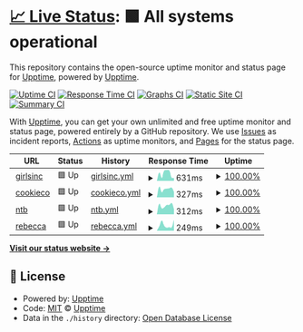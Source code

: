# [📈 Live Status](https://status.agencykahuna.com): <!--live status--> **🟩 All systems operational**

This repository contains the open-source uptime monitor and status page for [Upptime](https://upptime.js.org), powered by [Upptime](https://github.com/upptime/upptime).

[![Uptime CI](https://github.com/Webdz-Co/upptime/workflows/Uptime%20CI/badge.svg)](https://github.com/Webdz-Co/upptime/actions?query=workflow%3A%22Uptime+CI%22)
[![Response Time CI](https://github.com/Webdz-Co/upptime/workflows/Response%20Time%20CI/badge.svg)](https://github.com/Webdz-Co/upptime/actions?query=workflow%3A%22Response+Time+CI%22)
[![Graphs CI](https://github.com/Webdz-Co/upptime/workflows/Graphs%20CI/badge.svg)](https://github.com/Webdz-Co/upptime/actions?query=workflow%3A%22Graphs+CI%22)
[![Static Site CI](https://github.com/Webdz-Co/upptime/workflows/Static%20Site%20CI/badge.svg)](https://github.com/Webdz-Co/upptime/actions?query=workflow%3A%22Static+Site+CI%22)
[![Summary CI](https://github.com/Webdz-Co/upptime/workflows/Summary%20CI/badge.svg)](https://github.com/Webdz-Co/upptime/actions?query=workflow%3A%22Summary+CI%22)

With [Upptime](https://upptime.js.org), you can get your own unlimited and free uptime monitor and status page, powered entirely by a GitHub repository. We use [Issues](https://github.com/upptime/upptime/issues) as incident reports, [Actions](https://github.com/Webdz-Co/upptime/actions) as uptime monitors, and [Pages](https://status.agencykahuna.com) for the status page.

<!--start: status pages-->
<!-- This summary is generated by Upptime (https://github.com/upptime/upptime) -->
<!-- Do not edit this manually, your changes will be overwritten -->
<!-- prettier-ignore -->
| URL | Status | History | Response Time | Uptime |
| --- | ------ | ------- | ------------- | ------ |
| <img alt="" src="https://icons.duckduckgo.com/ip3/girlsinc-houston.org.ico" height="13"> [girlsinc](https://girlsinc-houston.org) | 🟩 Up | [girlsinc.yml](https://github.com/Webdz-Co/upptime/commits/HEAD/history/girlsinc.yml) | <details><summary><img alt="Response time graph" src="./graphs/girlsinc/response-time-week.png" height="20"> 631ms</summary><br><a href="https://status.agencykahuna.com/history/girlsinc"><img alt="Response time 394" src="https://img.shields.io/endpoint?url=https%3A%2F%2Fraw.githubusercontent.com%2FWebdz-Co%2Fupptime%2FHEAD%2Fapi%2Fgirlsinc%2Fresponse-time.json"></a><br><a href="https://status.agencykahuna.com/history/girlsinc"><img alt="24-hour response time 247" src="https://img.shields.io/endpoint?url=https%3A%2F%2Fraw.githubusercontent.com%2FWebdz-Co%2Fupptime%2FHEAD%2Fapi%2Fgirlsinc%2Fresponse-time-day.json"></a><br><a href="https://status.agencykahuna.com/history/girlsinc"><img alt="7-day response time 631" src="https://img.shields.io/endpoint?url=https%3A%2F%2Fraw.githubusercontent.com%2FWebdz-Co%2Fupptime%2FHEAD%2Fapi%2Fgirlsinc%2Fresponse-time-week.json"></a><br><a href="https://status.agencykahuna.com/history/girlsinc"><img alt="30-day response time 1022" src="https://img.shields.io/endpoint?url=https%3A%2F%2Fraw.githubusercontent.com%2FWebdz-Co%2Fupptime%2FHEAD%2Fapi%2Fgirlsinc%2Fresponse-time-month.json"></a><br><a href="https://status.agencykahuna.com/history/girlsinc"><img alt="1-year response time 410" src="https://img.shields.io/endpoint?url=https%3A%2F%2Fraw.githubusercontent.com%2FWebdz-Co%2Fupptime%2FHEAD%2Fapi%2Fgirlsinc%2Fresponse-time-year.json"></a></details> | <details><summary><a href="https://status.agencykahuna.com/history/girlsinc">100.00%</a></summary><a href="https://status.agencykahuna.com/history/girlsinc"><img alt="All-time uptime 99.96%" src="https://img.shields.io/endpoint?url=https%3A%2F%2Fraw.githubusercontent.com%2FWebdz-Co%2Fupptime%2FHEAD%2Fapi%2Fgirlsinc%2Fuptime.json"></a><br><a href="https://status.agencykahuna.com/history/girlsinc"><img alt="24-hour uptime 100.00%" src="https://img.shields.io/endpoint?url=https%3A%2F%2Fraw.githubusercontent.com%2FWebdz-Co%2Fupptime%2FHEAD%2Fapi%2Fgirlsinc%2Fuptime-day.json"></a><br><a href="https://status.agencykahuna.com/history/girlsinc"><img alt="7-day uptime 100.00%" src="https://img.shields.io/endpoint?url=https%3A%2F%2Fraw.githubusercontent.com%2FWebdz-Co%2Fupptime%2FHEAD%2Fapi%2Fgirlsinc%2Fuptime-week.json"></a><br><a href="https://status.agencykahuna.com/history/girlsinc"><img alt="30-day uptime 100.00%" src="https://img.shields.io/endpoint?url=https%3A%2F%2Fraw.githubusercontent.com%2FWebdz-Co%2Fupptime%2FHEAD%2Fapi%2Fgirlsinc%2Fuptime-month.json"></a><br><a href="https://status.agencykahuna.com/history/girlsinc"><img alt="1-year uptime 99.97%" src="https://img.shields.io/endpoint?url=https%3A%2F%2Fraw.githubusercontent.com%2FWebdz-Co%2Fupptime%2FHEAD%2Fapi%2Fgirlsinc%2Fuptime-year.json"></a></details>
| <img alt="" src="https://icons.duckduckgo.com/ip3/gettysburgcookieco.com.ico" height="13"> [cookieco](https://gettysburgcookieco.com) | 🟩 Up | [cookieco.yml](https://github.com/Webdz-Co/upptime/commits/HEAD/history/cookieco.yml) | <details><summary><img alt="Response time graph" src="./graphs/cookieco/response-time-week.png" height="20"> 327ms</summary><br><a href="https://status.agencykahuna.com/history/cookieco"><img alt="Response time 346" src="https://img.shields.io/endpoint?url=https%3A%2F%2Fraw.githubusercontent.com%2FWebdz-Co%2Fupptime%2FHEAD%2Fapi%2Fcookieco%2Fresponse-time.json"></a><br><a href="https://status.agencykahuna.com/history/cookieco"><img alt="24-hour response time 308" src="https://img.shields.io/endpoint?url=https%3A%2F%2Fraw.githubusercontent.com%2FWebdz-Co%2Fupptime%2FHEAD%2Fapi%2Fcookieco%2Fresponse-time-day.json"></a><br><a href="https://status.agencykahuna.com/history/cookieco"><img alt="7-day response time 327" src="https://img.shields.io/endpoint?url=https%3A%2F%2Fraw.githubusercontent.com%2FWebdz-Co%2Fupptime%2FHEAD%2Fapi%2Fcookieco%2Fresponse-time-week.json"></a><br><a href="https://status.agencykahuna.com/history/cookieco"><img alt="30-day response time 335" src="https://img.shields.io/endpoint?url=https%3A%2F%2Fraw.githubusercontent.com%2FWebdz-Co%2Fupptime%2FHEAD%2Fapi%2Fcookieco%2Fresponse-time-month.json"></a><br><a href="https://status.agencykahuna.com/history/cookieco"><img alt="1-year response time 358" src="https://img.shields.io/endpoint?url=https%3A%2F%2Fraw.githubusercontent.com%2FWebdz-Co%2Fupptime%2FHEAD%2Fapi%2Fcookieco%2Fresponse-time-year.json"></a></details> | <details><summary><a href="https://status.agencykahuna.com/history/cookieco">100.00%</a></summary><a href="https://status.agencykahuna.com/history/cookieco"><img alt="All-time uptime 99.98%" src="https://img.shields.io/endpoint?url=https%3A%2F%2Fraw.githubusercontent.com%2FWebdz-Co%2Fupptime%2FHEAD%2Fapi%2Fcookieco%2Fuptime.json"></a><br><a href="https://status.agencykahuna.com/history/cookieco"><img alt="24-hour uptime 100.00%" src="https://img.shields.io/endpoint?url=https%3A%2F%2Fraw.githubusercontent.com%2FWebdz-Co%2Fupptime%2FHEAD%2Fapi%2Fcookieco%2Fuptime-day.json"></a><br><a href="https://status.agencykahuna.com/history/cookieco"><img alt="7-day uptime 100.00%" src="https://img.shields.io/endpoint?url=https%3A%2F%2Fraw.githubusercontent.com%2FWebdz-Co%2Fupptime%2FHEAD%2Fapi%2Fcookieco%2Fuptime-week.json"></a><br><a href="https://status.agencykahuna.com/history/cookieco"><img alt="30-day uptime 100.00%" src="https://img.shields.io/endpoint?url=https%3A%2F%2Fraw.githubusercontent.com%2FWebdz-Co%2Fupptime%2FHEAD%2Fapi%2Fcookieco%2Fuptime-month.json"></a><br><a href="https://status.agencykahuna.com/history/cookieco"><img alt="1-year uptime 99.99%" src="https://img.shields.io/endpoint?url=https%3A%2F%2Fraw.githubusercontent.com%2FWebdz-Co%2Fupptime%2FHEAD%2Fapi%2Fcookieco%2Fuptime-year.json"></a></details>
| <img alt="" src="https://icons.duckduckgo.com/ip3/northtexasbankruptcy.com.ico" height="13"> [ntb](https://northtexasbankruptcy.com) | 🟩 Up | [ntb.yml](https://github.com/Webdz-Co/upptime/commits/HEAD/history/ntb.yml) | <details><summary><img alt="Response time graph" src="./graphs/ntb/response-time-week.png" height="20"> 312ms</summary><br><a href="https://status.agencykahuna.com/history/ntb"><img alt="Response time 328" src="https://img.shields.io/endpoint?url=https%3A%2F%2Fraw.githubusercontent.com%2FWebdz-Co%2Fupptime%2FHEAD%2Fapi%2Fntb%2Fresponse-time.json"></a><br><a href="https://status.agencykahuna.com/history/ntb"><img alt="24-hour response time 315" src="https://img.shields.io/endpoint?url=https%3A%2F%2Fraw.githubusercontent.com%2FWebdz-Co%2Fupptime%2FHEAD%2Fapi%2Fntb%2Fresponse-time-day.json"></a><br><a href="https://status.agencykahuna.com/history/ntb"><img alt="7-day response time 312" src="https://img.shields.io/endpoint?url=https%3A%2F%2Fraw.githubusercontent.com%2FWebdz-Co%2Fupptime%2FHEAD%2Fapi%2Fntb%2Fresponse-time-week.json"></a><br><a href="https://status.agencykahuna.com/history/ntb"><img alt="30-day response time 293" src="https://img.shields.io/endpoint?url=https%3A%2F%2Fraw.githubusercontent.com%2FWebdz-Co%2Fupptime%2FHEAD%2Fapi%2Fntb%2Fresponse-time-month.json"></a><br><a href="https://status.agencykahuna.com/history/ntb"><img alt="1-year response time 341" src="https://img.shields.io/endpoint?url=https%3A%2F%2Fraw.githubusercontent.com%2FWebdz-Co%2Fupptime%2FHEAD%2Fapi%2Fntb%2Fresponse-time-year.json"></a></details> | <details><summary><a href="https://status.agencykahuna.com/history/ntb">100.00%</a></summary><a href="https://status.agencykahuna.com/history/ntb"><img alt="All-time uptime 99.72%" src="https://img.shields.io/endpoint?url=https%3A%2F%2Fraw.githubusercontent.com%2FWebdz-Co%2Fupptime%2FHEAD%2Fapi%2Fntb%2Fuptime.json"></a><br><a href="https://status.agencykahuna.com/history/ntb"><img alt="24-hour uptime 100.00%" src="https://img.shields.io/endpoint?url=https%3A%2F%2Fraw.githubusercontent.com%2FWebdz-Co%2Fupptime%2FHEAD%2Fapi%2Fntb%2Fuptime-day.json"></a><br><a href="https://status.agencykahuna.com/history/ntb"><img alt="7-day uptime 100.00%" src="https://img.shields.io/endpoint?url=https%3A%2F%2Fraw.githubusercontent.com%2FWebdz-Co%2Fupptime%2FHEAD%2Fapi%2Fntb%2Fuptime-week.json"></a><br><a href="https://status.agencykahuna.com/history/ntb"><img alt="30-day uptime 94.79%" src="https://img.shields.io/endpoint?url=https%3A%2F%2Fraw.githubusercontent.com%2FWebdz-Co%2Fupptime%2FHEAD%2Fapi%2Fntb%2Fuptime-month.json"></a><br><a href="https://status.agencykahuna.com/history/ntb"><img alt="1-year uptime 99.56%" src="https://img.shields.io/endpoint?url=https%3A%2F%2Fraw.githubusercontent.com%2FWebdz-Co%2Fupptime%2FHEAD%2Fapi%2Fntb%2Fuptime-year.json"></a></details>
| <img alt="" src="https://icons.duckduckgo.com/ip3/rebeccadturner.com.ico" height="13"> [rebecca](https://rebeccadturner.com) | 🟩 Up | [rebecca.yml](https://github.com/Webdz-Co/upptime/commits/HEAD/history/rebecca.yml) | <details><summary><img alt="Response time graph" src="./graphs/rebecca/response-time-week.png" height="20"> 249ms</summary><br><a href="https://status.agencykahuna.com/history/rebecca"><img alt="Response time 333" src="https://img.shields.io/endpoint?url=https%3A%2F%2Fraw.githubusercontent.com%2FWebdz-Co%2Fupptime%2FHEAD%2Fapi%2Frebecca%2Fresponse-time.json"></a><br><a href="https://status.agencykahuna.com/history/rebecca"><img alt="24-hour response time 210" src="https://img.shields.io/endpoint?url=https%3A%2F%2Fraw.githubusercontent.com%2FWebdz-Co%2Fupptime%2FHEAD%2Fapi%2Frebecca%2Fresponse-time-day.json"></a><br><a href="https://status.agencykahuna.com/history/rebecca"><img alt="7-day response time 249" src="https://img.shields.io/endpoint?url=https%3A%2F%2Fraw.githubusercontent.com%2FWebdz-Co%2Fupptime%2FHEAD%2Fapi%2Frebecca%2Fresponse-time-week.json"></a><br><a href="https://status.agencykahuna.com/history/rebecca"><img alt="30-day response time 310" src="https://img.shields.io/endpoint?url=https%3A%2F%2Fraw.githubusercontent.com%2FWebdz-Co%2Fupptime%2FHEAD%2Fapi%2Frebecca%2Fresponse-time-month.json"></a><br><a href="https://status.agencykahuna.com/history/rebecca"><img alt="1-year response time 346" src="https://img.shields.io/endpoint?url=https%3A%2F%2Fraw.githubusercontent.com%2FWebdz-Co%2Fupptime%2FHEAD%2Fapi%2Frebecca%2Fresponse-time-year.json"></a></details> | <details><summary><a href="https://status.agencykahuna.com/history/rebecca">100.00%</a></summary><a href="https://status.agencykahuna.com/history/rebecca"><img alt="All-time uptime 99.98%" src="https://img.shields.io/endpoint?url=https%3A%2F%2Fraw.githubusercontent.com%2FWebdz-Co%2Fupptime%2FHEAD%2Fapi%2Frebecca%2Fuptime.json"></a><br><a href="https://status.agencykahuna.com/history/rebecca"><img alt="24-hour uptime 100.00%" src="https://img.shields.io/endpoint?url=https%3A%2F%2Fraw.githubusercontent.com%2FWebdz-Co%2Fupptime%2FHEAD%2Fapi%2Frebecca%2Fuptime-day.json"></a><br><a href="https://status.agencykahuna.com/history/rebecca"><img alt="7-day uptime 100.00%" src="https://img.shields.io/endpoint?url=https%3A%2F%2Fraw.githubusercontent.com%2FWebdz-Co%2Fupptime%2FHEAD%2Fapi%2Frebecca%2Fuptime-week.json"></a><br><a href="https://status.agencykahuna.com/history/rebecca"><img alt="30-day uptime 100.00%" src="https://img.shields.io/endpoint?url=https%3A%2F%2Fraw.githubusercontent.com%2FWebdz-Co%2Fupptime%2FHEAD%2Fapi%2Frebecca%2Fuptime-month.json"></a><br><a href="https://status.agencykahuna.com/history/rebecca"><img alt="1-year uptime 100.00%" src="https://img.shields.io/endpoint?url=https%3A%2F%2Fraw.githubusercontent.com%2FWebdz-Co%2Fupptime%2FHEAD%2Fapi%2Frebecca%2Fuptime-year.json"></a></details>

<!--end: status pages-->

[**Visit our status website →**](https://status.agencykahuna.com)

## 📄 License

- Powered by: [Upptime](https://github.com/upptime/upptime)
- Code: [MIT](./LICENSE) © [Upptime](https://upptime.js.org)
- Data in the `./history` directory: [Open Database License](https://opendatacommons.org/licenses/odbl/1-0/)
